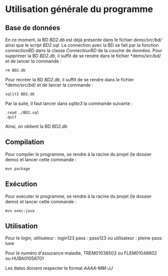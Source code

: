 # Utilisation générale du programme

## Base de données
En ce moment, la BD  *BD2.db* est déjà présente dans le fichier *demo/src/bd/* ainsi que le script *BD2.sql*.
La connection avec la BD se fait par la fonction *connectionBD* dans la classe *ConnecteurBD* de la couche 
de données.
Pour supprimer la BD *BD2.db*, il suffit de se rendre dans le fichier *demo/src/bd/ et de lancer la commande :
```
rm BD2.db
```
Pour recréer la BD *BD2.db*, il suffit de se rendre dans le fichier *demo/src/bd/ et de lancer la commande :
```
sqlit3 BD2.db
```
Par la suite, il faut lancer dans *sqlite3* la commande suivante :
```
.read ./BD2.sql
.quit
```
Ainsi, on obtient la BD *BD2.db*


## Compilation
Pour compiler le programme, se rendre à la racine du projet (le dossier demo) et lancer cette commande :

``` 
mvn package
``` 

## Exécution
Pour exécuter le programme, se rendre à la racine du projet (le dossier demo) et lancer cette commande :
``` 
mvn exec:java

``` 

## Utilisation
Pour le login, 
utilisateur : login123
pass : pass123
ou
utilisateur : pleine
pass: lune

Pour le numéro d'assurance maladie,
TREM01038503
ou
FLEM01048602
ou
HUBA01058701

Les dates doivent respecter le format *AAAA-MM-JJ*